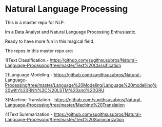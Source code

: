 # Natural Language Processing

This is a master repo for NLP.

Im a Data Analyst and Natural Language Processing Enthusiastic.

Ready to have more fun in this magical field.

The repos in this master repo are:

1)Text Classification.- https://github.com/sugithsusubros/Natural-Language-Processing/tree/master/Text%20Classification

2)Language Modeling.- https://github.com/sugithsusubros/Natural-Language-Processing/tree/master/Language%20Modeling/Language%20modelling%20with%20RNN%2C%20LSTM%20and%20GRU

3)Machine Translation.- https://github.com/sugithsusubros/Natural-Language-Processing/tree/master/Machine%20Translation

4)Text Summarization.- https://github.com/sugithsusubros/Natural-Language-Processing/tree/master/Text%20Summarization
